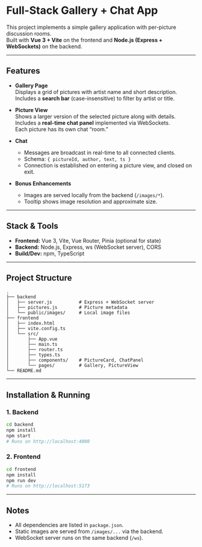 # Full-Stack Gallery + Chat App

This project implements a simple gallery application with per-picture discussion rooms.  
Built with **Vue 3 + Vite** on the frontend and **Node.js (Express + WebSockets)** on the backend.  

---

## Features
- **Gallery Page**  
  Displays a grid of pictures with artist name and short description.  
  Includes a **search bar** (case-insensitive) to filter by artist or title.  

- **Picture View**  
  Shows a larger version of the selected picture along with details.  
  Includes a **real-time chat panel** implemented via WebSockets.  
  Each picture has its own chat “room.”  

- **Chat**  
  - Messages are broadcast in real-time to all connected clients.  
  - Schema: `{ pictureId, author, text, ts }`  
  - Connection is established on entering a picture view, and closed on exit.  

- **Bonus Enhancements**  
  - Images are served locally from the backend (`/images/*`).  
  - Tooltip shows image resolution and approximate size.  

---

## Stack & Tools
- **Frontend:** Vue 3, Vite, Vue Router, Pinia (optional for state)  
- **Backend:** Node.js, Express, ws (WebSocket server), CORS  
- **Build/Dev:** npm, TypeScript  

---

## Project Structure
```
.
├── backend
│   ├── server.js          # Express + WebSocket server
│   ├── pictures.js        # Picture metadata
│   └── public/images/     # Local image files
├── frontend
│   ├── index.html
│   ├── vite.config.ts
│   └── src/
│       ├── App.vue
│       ├── main.ts
│       ├── router.ts
│       ├── types.ts
│       ├── components/    # PictureCard, ChatPanel
│       └── pages/         # Gallery, PictureView
└── README.md
```

---

## Installation & Running

### 1. Backend
```bash
cd backend
npm install
npm start
# Runs on http://localhost:4000
```

### 2. Frontend
```bash
cd frontend
npm install
npm run dev
# Runs on http://localhost:5173
```

---

## Notes
- All dependencies are listed in `package.json`.  
- Static images are served from `/images/...` via the backend.  
- WebSocket server runs on the same backend (`/ws`).  
